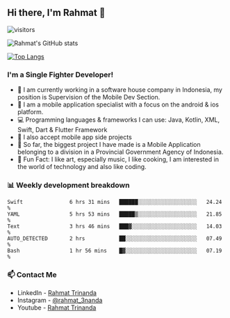 ## Hi there, I'm Rahmat 👋
![visitors](https://visitor-badge.glitch.me/badge?page_id=https://github.com/rahmat3nanda/)

![Rahmat's GitHub stats](https://github-readme-stats.vercel.app/api?username=rahmat3nanda&count_private=true&show_icons=true&theme=radical)

[![Top Langs](https://github-readme-stats.vercel.app/api/top-langs/?username=rahmat3nanda&show_icons=true&theme=radical&layout=compact)](https://github.com/rahmat3nanda/github-readme-stats)

### I'm a Single Fighter Developer!
- :office: I am currently working in a software house company in Indonesia, my position is Supervision of the Mobile Dev Section.
- :iphone: I am a mobile application specialist with a focus on the android & ios platform.
- :computer: Programming languages & frameworks I can use: Java, Kotlin, XML, Swift, Dart & Flutter Framework
- :handshake: I also accept mobile app side projects
- :police_car: So far, the biggest project I have made is a Mobile Application belonging to a division in a Provincial Government Agency of Indonesia.
- :notebook: Fun Fact: I like art, especially music, I like cooking, I am interested in the world of technology and also like coding.

### 📊 Weekly development breakdown

<!--START_SECTION:waka-->

```text
Swift               6 hrs 31 mins   ██████░░░░░░░░░░░░░░░░░░░   24.24 %
YAML                5 hrs 53 mins   █████▒░░░░░░░░░░░░░░░░░░░   21.85 %
Text                3 hrs 46 mins   ███▓░░░░░░░░░░░░░░░░░░░░░   14.03 %
AUTO_DETECTED       2 hrs           ██░░░░░░░░░░░░░░░░░░░░░░░   07.49 %
Bash                1 hr 56 mins    █▓░░░░░░░░░░░░░░░░░░░░░░░   07.19 %
```

<!--END_SECTION:waka-->

### 📫 Contact Me
- LinkedIn - [Rahmat Trinanda](https://www.linkedin.com/in/rahmat-trinanda/)
- Instagram - [@rahmat_3nanda](https://www.instagram.com/rahmat_3nanda/)
- Youtube - [Rahmat Trinanda](https://www.youtube.com/channel/UCmhq5_o2cDpYsTtBl24XEAw)
